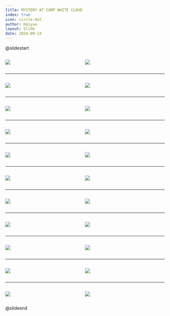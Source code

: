 ```yaml
---
title: MYSTERY AT CAMP WHITE CLOUD
index: true
icon: circle-dot
author: Haiyue
layout: Slide
date: 2024-09-23
---
```

 
@slidestart

<div style="display:flex">
<div style="flex:1">

![](https://raw.githubusercontent.com/yclord/reading/refs/heads/master/english/Level-Q/MYSTERY%20AT%20CAMP%20WHITE%20CLOUD/001.webp)
</div>
<div style="flex:1">

![](https://raw.githubusercontent.com/yclord/reading/refs/heads/master/english/Level-Q/MYSTERY%20AT%20CAMP%20WHITE%20CLOUD/002.webp)
</div>
</div>

---

<div style="display:flex">
<div style="flex:1">

![](https://raw.githubusercontent.com/yclord/reading/refs/heads/master/english/Level-Q/MYSTERY%20AT%20CAMP%20WHITE%20CLOUD/003.webp)
</div>
<div style="flex:1">

![](https://raw.githubusercontent.com/yclord/reading/refs/heads/master/english/Level-Q/MYSTERY%20AT%20CAMP%20WHITE%20CLOUD/004.webp)
</div>
</div>

---

<div style="display:flex">
<div style="flex:1">

![](https://raw.githubusercontent.com/yclord/reading/refs/heads/master/english/Level-Q/MYSTERY%20AT%20CAMP%20WHITE%20CLOUD/005.webp)
</div>
<div style="flex:1">

![](https://raw.githubusercontent.com/yclord/reading/refs/heads/master/english/Level-Q/MYSTERY%20AT%20CAMP%20WHITE%20CLOUD/006.webp)
</div>
</div>

---

<div style="display:flex">
<div style="flex:1">

![](https://raw.githubusercontent.com/yclord/reading/refs/heads/master/english/Level-Q/MYSTERY%20AT%20CAMP%20WHITE%20CLOUD/007.webp)
</div>
<div style="flex:1">

![](https://raw.githubusercontent.com/yclord/reading/refs/heads/master/english/Level-Q/MYSTERY%20AT%20CAMP%20WHITE%20CLOUD/008.webp)
</div>
</div>

---

<div style="display:flex">
<div style="flex:1">

![](https://raw.githubusercontent.com/yclord/reading/refs/heads/master/english/Level-Q/MYSTERY%20AT%20CAMP%20WHITE%20CLOUD/009.webp)
</div>
<div style="flex:1">

![](https://raw.githubusercontent.com/yclord/reading/refs/heads/master/english/Level-Q/MYSTERY%20AT%20CAMP%20WHITE%20CLOUD/010.webp)
</div>
</div>

---

<div style="display:flex">
<div style="flex:1">

![](https://raw.githubusercontent.com/yclord/reading/refs/heads/master/english/Level-Q/MYSTERY%20AT%20CAMP%20WHITE%20CLOUD/011.webp)
</div>
<div style="flex:1">

![](https://raw.githubusercontent.com/yclord/reading/refs/heads/master/english/Level-Q/MYSTERY%20AT%20CAMP%20WHITE%20CLOUD/012.webp)
</div>
</div>

---

<div style="display:flex">
<div style="flex:1">

![](https://raw.githubusercontent.com/yclord/reading/refs/heads/master/english/Level-Q/MYSTERY%20AT%20CAMP%20WHITE%20CLOUD/013.webp)
</div>
<div style="flex:1">

![](https://raw.githubusercontent.com/yclord/reading/refs/heads/master/english/Level-Q/MYSTERY%20AT%20CAMP%20WHITE%20CLOUD/014.webp)
</div>
</div>

---

<div style="display:flex">
<div style="flex:1">

![](https://raw.githubusercontent.com/yclord/reading/refs/heads/master/english/Level-Q/MYSTERY%20AT%20CAMP%20WHITE%20CLOUD/015.webp)
</div>
<div style="flex:1">

![](https://raw.githubusercontent.com/yclord/reading/refs/heads/master/english/Level-Q/MYSTERY%20AT%20CAMP%20WHITE%20CLOUD/016.webp)
</div>
</div>

---

<div style="display:flex">
<div style="flex:1">

![](https://raw.githubusercontent.com/yclord/reading/refs/heads/master/english/Level-Q/MYSTERY%20AT%20CAMP%20WHITE%20CLOUD/017.webp)
</div>
<div style="flex:1">

![](https://raw.githubusercontent.com/yclord/reading/refs/heads/master/english/Level-Q/MYSTERY%20AT%20CAMP%20WHITE%20CLOUD/018.webp)
</div>
</div>

---

<div style="display:flex">
<div style="flex:1">

![](https://raw.githubusercontent.com/yclord/reading/refs/heads/master/english/Level-Q/MYSTERY%20AT%20CAMP%20WHITE%20CLOUD/019.webp)
</div>
<div style="flex:1">

![](https://raw.githubusercontent.com/yclord/reading/refs/heads/master/english/Level-Q/MYSTERY%20AT%20CAMP%20WHITE%20CLOUD/020.webp)
</div>
</div>

---

<div style="display:flex">
<div style="flex:1">

![](https://raw.githubusercontent.com/yclord/reading/refs/heads/master/english/Level-Q/MYSTERY%20AT%20CAMP%20WHITE%20CLOUD/021.webp)
</div>
<div style="flex:1">

![](https://raw.githubusercontent.com/yclord/reading/refs/heads/master/english/Level-Q/MYSTERY%20AT%20CAMP%20WHITE%20CLOUD/022.webp)
</div>
</div>

@slideend